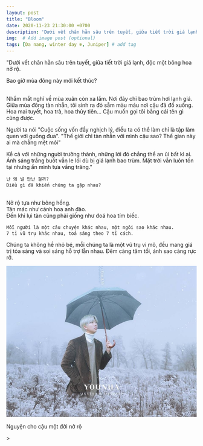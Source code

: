 ```yaml
---
layout: post
title: "Bloom"
date: 2020-11-23 21:30:00 +0700
description: 'Dưới vết chân hằn sâu trên tuyết, giữa tiết trời giá lạnh, độc một bông hoa nở rộ.'
img:  # Add image post (optional)
tags: [Da nang, winter day ❄️, Juniper] # add tag
---
```

"Dưới vết chân hằn sâu trên tuyết, giữa tiết trời giá lạnh, độc một bông hoa nở rộ. 

Bao giờ mùa đông này mới kết thúc?

<br>
Nhắm mắt nghĩ về mùa xuân còn xa lắm. Nơi đây chỉ bao trùm hơi lạnh giá. Giữa mùa đông tàn nhẫn, tôi sinh ra đỏ sẫm màu máu nơi cậu đã đổ xuống. Hoa mai tuyết, hoa trà, hoa thủy tiên... Cậu muốn gọi tôi bằng cái tên gì cũng được.

Người ta nói "Cuộc sống vốn đầy nghịch lý, điều ta có thể làm chỉ là tập làm quen với guồng đua". "Thế giới chỉ tàn nhẫn với mình cậu sao? Thế gian này ai mà chẳng mệt mỏi"
<br>

Kể cả với những người trưởng thành, những lời đó chẳng thể an ủi bất kì ai.
<br>
Ánh sáng trắng buốt vẫn le lói dù bị giá lạnh bao trùm. Mặt trời vẫn luôn tồn tại nhưng ẩn mình tựa vầng trăng."
<br>


```
난 왜 널 만난 걸까?
Điều gì đã khiến chúng ta gặp nhau?
```

<br>
Nở rộ tựa như bông hồng.
<br>
Tản mác như cánh hoa anh đào.
<br>
Đến khi lụi tàn cũng phải giống như đoá hoa tím biếc.
<br>

```
Mỗi người là một câu chuyện khác nhau, một ngôi sao khác nhau.
7 tỉ vũ trụ khác nhau, toả sáng theo 7 tỉ cách.
```

Chúng ta không hề nhỏ bé, mỗi chúng ta là một vũ trụ vi mô, đều mang giá trị tỏa sáng và soi sáng hỗ trợ lẫn nhau. Đêm càng tăm tối, ánh sao càng rực rỡ.
<br>

[![Winter Flower](/assets/img/winter-flower.jpg#w80, 'Winter Flower')](https://www.youtube.com/watch?v=ZPNTxmaHEx4&t=0m10s)
<p class="center">
Nguyện cho cậu một đời nở rộ
</p>

<script type="text/javascript">
  $('meta[property=og\\:image]').attr('content', "{{ site.url }}{{ site.baseurl }}/assets/img/winter-flower.jpg");
  $('meta[name=twitter\\:image\\:src]').attr('content', "{{ site.url }}{{ site.baseurl }}/assets/img/winter-flower.jpg");
</script>>
